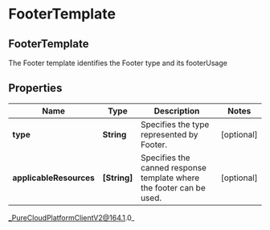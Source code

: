 # FooterTemplate

## FooterTemplate
The Footer template identifies the Footer type and its footerUsage

## Properties

|Name | Type | Description | Notes|
|------------ | ------------- | ------------- | -------------|
| **type** | **String** | Specifies the type represented by Footer. | [optional] |
| **applicableResources** | **[String]** | Specifies the canned response template where the footer can be used. | [optional] |



_PureCloudPlatformClientV2@164.1.0_
